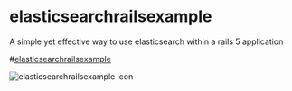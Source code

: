 # elasticsearchrailsexample

A simple yet effective way to use elasticsearch within a rails 5 application

#[elasticsearchrailsexample](https://elasticsearchrailsexample.herokuapp.com)

![elasticsearchrailsexample icon](https://github.com/jasonleonhard/elasticsearchrailsexample/blob/master/app/assets/images/erd.png)
